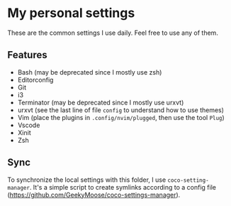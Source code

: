 # My personal settings

These are the common settings I use daily.
Feel free to use any of them.

## Features

- Bash (may be deprecated since I mostly use zsh)
- Editorconfig
- Git
- i3
- Terminator (may be deprecated since I mostly use urxvt)
- urxvt (see the last line of file `config` to understand how to use themes)
- Vim (place the plugins in `.config/nvim/plugged`, then use the tool `Plug`)
- Vscode
- Xinit
- Zsh

## Sync

To synchronize the local settings with this folder, I use `coco-setting-manager`.
It's a simple script to create symlinks according to a config file
(<https://github.com/GeekyMoose/coco-settings-manager>).

